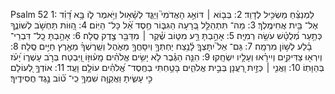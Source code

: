 Psalm 52
1: לַמְנַצֵּ֗חַ מַשְׂכִּ֥יל לְדָוִֽד׃
2: בְּב֤וֹא ׀ דּוֹאֵ֣ג הָאֲדֹמִי֮ וַיַּגֵּ֪ד לְשָׁ֫א֥וּל וַיֹּ֥אמֶר ל֑וֹ בָּ֥א דָ֝וִ֗ד אֶל־ בֵּ֥ית אֲחִימֶֽלֶךְ׃
3: מַה־ תִּתְהַלֵּ֣ל בְּ֭רָעָה הַגִּבּ֑וֹר חֶ֥סֶד אֵ֝֗ל כָּל־ הַיּֽוֹם׃
4: הַ֭וּוֹת תַּחְשֹׁ֣ב לְשׁוֹנֶ֑ךָ כְּתַ֥עַר מְ֝לֻטָּ֗שׁ עֹשֵׂ֥ה רְמִיָּֽה׃
5: אָהַ֣בְתָּ רָּ֣ע מִטּ֑וֹב שֶׁ֓קֶר ׀ מִדַּבֵּ֖ר צֶ֣דֶק סֶֽלָה׃
6: אָהַ֥בְתָּ כָֽל־ דִּבְרֵי־ בָ֗לַע לְשׁ֣וֹן מִרְמָֽה׃
7: גַּם־ אֵל֮ יִתָּצְךָ֪ לָ֫נֶ֥צַח יַחְתְּךָ֣ וְיִסָּחֲךָ֣ מֵאֹ֑הֶל וְשֵֽׁרֶשְׁךָ֨ מֵאֶ֖רֶץ חַיִּ֣ים סֶֽלָה׃
8: וְיִרְא֖וּ צַדִּיקִ֥ים וְיִירָ֗אוּ וְעָלָ֥יו יִשְׂחָֽקוּ׃
9: הִנֵּ֤ה הַגֶּ֗בֶר לֹ֤א יָשִׂ֥ים אֱלֹהִ֗ים מָֽע֫וּזּ֥וֹ וַ֭יִּבְטַח בְּרֹ֣ב עָשְׁר֑וֹ יָ֝עֹ֗ז בְּהַוָּתֽוֹ׃
10: וַאֲנִ֤י ׀ כְּזַ֣יִת רַ֭עֲנָן בְּבֵ֣ית אֱלֹהִ֑ים בָּטַ֥חְתִּי בְחֶֽסֶד־ אֱ֝לֹהִ֗ים עוֹלָ֥ם וָעֶֽד׃
11: אוֹדְךָ֣ לְ֭עוֹלָם כִּ֣י עָשִׂ֑יתָ וַאֲקַוֶּ֖ה שִׁמְךָ֥ כִֽי־ ט֝֗וֹב נֶ֣גֶד חֲסִידֶֽיךָ׃